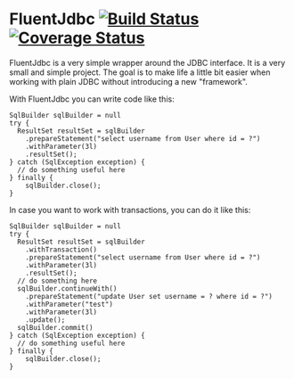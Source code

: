 FluentJdbc  [![Build Status](https://travis-ci.org/patka/FluentJdbc.png)](https://travis-ci.org/patka/FluentJdbc) [![Coverage Status](https://coveralls.io/repos/patka/FluentJdbc/badge.png?branch=master)](https://coveralls.io/r/patka/FluentJdbc?branch=master)
==========

FluentJdbc is a very simple wrapper around the JDBC interface. It is a very small
and simple project. The goal is to make life a little bit easier
when working with plain JDBC without introducing a new "framework".

With FluentJdbc you can write code like this:
```
SqlBuilder sqlBuilder = null
try {
  ResultSet resultSet = sqlBuilder
    .prepareStatement("select username from User where id = ?")
    .withParameter(3l)
    .resultSet();
} catch (SqlException exception) {
  // do something useful here
} finally {
    sqlBuilder.close();
}
```

In case you want to work with transactions, you can do it like this:
```
SqlBuilder sqlBuilder = null
try {
  ResultSet resultSet = sqlBuilder
    .withTransaction()
    .prepareStatement("select username from User where id = ?")
    .withParameter(3l)
    .resultSet();
  // do something here
  sqlBuilder.continueWith()
    .prepareStatement("update User set username = ? where id = ?")
    .withParameter("test")
    .withParameter(3l)
    .update();
  sqlBuilder.commit()
} catch (SqlException exception) {
  // do something useful here
} finally {
    sqlBuilder.close();
}
```

